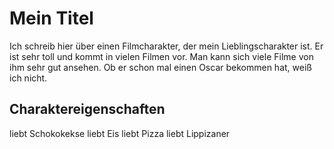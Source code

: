 # Mein Titel
Ich schreib hier über einen Filmcharakter, der mein Lieblingscharakter ist. Er ist sehr toll und kommt in vielen Filmen vor. Man kann sich viele Filme von ihm sehr gut ansehen. Ob er schon mal einen Oscar bekommen hat, weiß ich nicht.
## Charaktereigenschaften
liebt Schokokekse
liebt Eis
liebt Pizza
liebt Lippizaner